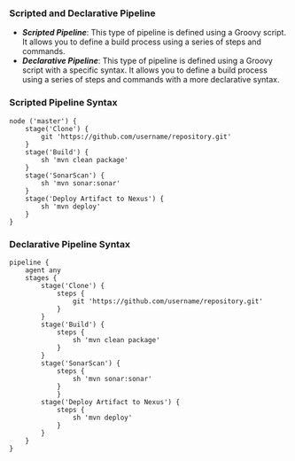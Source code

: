 ### Scripted and Declarative Pipeline
- ***Scripted Pipeline***: This type of pipeline is defined using a Groovy script. It allows you to define a build process using a series of steps and commands. 
- ***Declarative Pipeline***: This type of pipeline is defined using a Groovy script with a specific syntax. It allows you to define a build process using a series of steps and commands with a more declarative syntax.

### Scripted Pipeline Syntax
```
node ('master') {
    stage('Clone') {
        git 'https://github.com/username/repository.git'
    }
    stage('Build') {
        sh 'mvn clean package'
    }
    stage('SonarScan') {
        sh 'mvn sonar:sonar'
    }
    stage('Deploy Artifact to Nexus') {
        sh 'mvn deploy'
    }
}
```

### Declarative Pipeline Syntax
```
pipeline {
    agent any
    stages {
        stage('Clone') {
            steps {
                git 'https://github.com/username/repository.git'
            }
        }
        stage('Build') {
            steps {
                sh 'mvn clean package'
            }
        }
        stage('SonarScan') {
            steps {
                sh 'mvn sonar:sonar'
            }
            }
        stage('Deploy Artifact to Nexus') {
            steps {
                sh 'mvn deploy'
            }
        }
    }
}
```